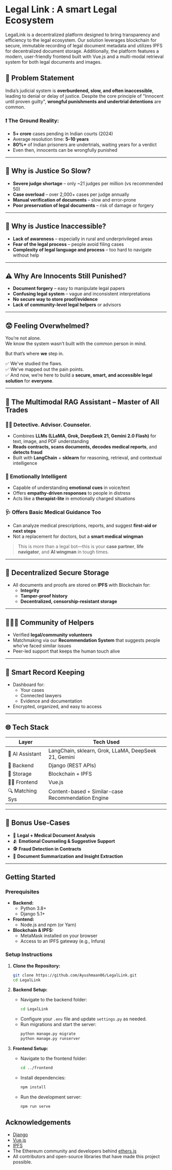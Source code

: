 # Legal Link : A smart Legal Ecosystem

LegalLink is a decentralized platform designed to bring transparency and efficiency to the legal ecosystem. Our solution leverages blockchain for secure, immutable recording of legal document metadata and utilizes IPFS for decentralized document storage. Additionally, the platform features a modern, user-friendly frontend built with Vue.js and a multi-modal retrieval system for both legal documents and images.

## 🚨 Problem Statement

India’s judicial system is **overburdened, slow, and often inaccessible**, leading to denial or delay of justice. Despite the core principle of "Innocent until proven guilty", **wrongful punishments and undertrial detentions** are common.

### ❗ The Ground Reality:
- **5+ crore** cases pending in Indian courts (2024)
- Average resolution time: **5–10 years**
- **80%+** of Indian prisoners are undertrials, waiting years for a verdict
- Even then, innocents can be wrongfully punished

---

## 🐢 Why is Justice So Slow?
- **Severe judge shortage** – only ~21 judges per million (vs recommended 50)
- **Case overload** – over 2,000+ cases per judge annually
- **Manual verification of documents** – slow and error-prone
- **Poor preservation of legal documents** – risk of damage or forgery

---

## 🚪 Why is Justice Inaccessible?
- **Lack of awareness** – especially in rural and underprivileged areas
- **Fear of the legal process** – people avoid filing cases
- **Complexity of legal language and process** – too hard to navigate without help

---

## ⚠️ Why Are Innocents Still Punished?
- **Document forgery** – easy to manipulate legal papers
- **Confusing legal system** – vague and inconsistent interpretations
- **No secure way to store proof/evidence**
- **Lack of community-level legal helpers** or advisors

---

## 😟 Feeling Overwhelmed?

You’re not alone.  
We know the system wasn’t built with the common person in mind.

But that’s where **we** step in.

✅ We've studied the flaws.  
✅ We've mapped out the pain points.  
✅ And now, we’re here to build a **secure, smart, and accessible legal solution** for **everyone**.

---

## 🧠 The Multimodal RAG Assistant – Master of All Trades

### 🕵️‍♂️ Detective. Advisor. Counselor.
- Combines **LLMs (LLaMA, Grok, DeepSeek 21, Gemini 2.0 Flash)** for text, image, and PDF understanding
- **Reads contracts, scans documents, decodes medical reports**, and **detects fraud**
- Built with **LangChain** + **sklearn** for reasoning, retrieval, and contextual intelligence

### 💬 Emotionally Intelligent
- Capable of understanding **emotional cues** in voice/text
- Offers **empathy-driven responses** to people in distress
- Acts like a **therapist-lite** in emotionally charged situations

### 🩺 Offers Basic Medical Guidance Too
- Can analyze medical prescriptions, reports, and suggest **first-aid or next steps**
- Not a replacement for doctors, but a **smart medical wingman**

> This is more than a legal bot—this is your **case partner**, **life navigator**, and **AI wingman** in tough times.

---

## 🔐 Decentralized Secure Storage
- All documents and proofs are stored on **IPFS** with Blockchain for:
  - **Integrity**
  - **Tamper-proof history**
  - **Decentralized, censorship-resistant storage**

---

## 🧑‍🤝‍🧑 Community of Helpers
- Verified **legal/community volunteers**
- Matchmaking via our **Recommendation System** that suggests people who’ve faced similar issues
- Peer-led support that keeps the human touch alive

---

## 📂 Smart Record Keeping
- Dashboard for:
  - Your cases
  - Connected lawyers
  - Evidence and documentation
- Encrypted, organized, and easy to access

---

## 🌐 Tech Stack

| Layer           | Tech Used                                           |
|----------------|------------------------------------------------------|
| 🧠 AI Assistant | LangChain, sklearn, Grok, LLaMA, DeepSeek 21, Gemini |
| 🧑 Backend      | Django (REST APIs)                                   |
| 🔗 Storage      | Blockchain + IPFS                                    |
| 🧑‍🎨 Frontend    | Vue.js                                               |
| 🔍 Matching Sys | Content-based + Similar-case Recommendation Engine   |

---

## 🧩 Bonus Use-Cases
- 🧠 **Legal + Medical Document Analysis**
- 🫂 **Emotional Counseling & Suggestive Support**
- 🕵️ **Fraud Detection in Contracts**
- 🧾 **Document Summarization and Insight Extraction**

---

## Getting Started

### Prerequisites

- **Backend:**
  - Python 3.8+
  - Django 5.1+
- **Frontend:**
  - Node.js and npm (or Yarn)
- **Blockchain & IPFS:**
  - MetaMask installed on your browser
  - Access to an IPFS gateway (e.g., Infura)

### Setup Instructions

1. **Clone the Repository:**

   ```bash
   git clone https://github.com/Ayushmaan06/LegalLink.git
   cd LegalLink
   ```

2. **Backend Setup:**

   - Navigate to the backend folder:
     ```bash
     cd LegalLink
     ```
   - Configure your `.env` file and update `settings.py` as needed.
   - Run migrations and start the server:
     ```bash
     python manage.py migrate
     python manage.py runserver
     ```

3. **Frontend Setup:**

   - Navigate to the frontend folder:
     ```bash
     cd ../frontend
     ```
   - Install dependencies:
     ```bash
     npm install
     ```
   - Run the development server:
     ```bash
     npm run serve
     ```

## Acknowledgements

- [Django](https://www.djangoproject.com/)
- [Vue.js](https://vuejs.org/)
- [IPFS](https://ipfs.io/)
- The Ethereum community and developers behind [ethers.js](https://docs.ethers.io/)
- All contributors and open-source libraries that have made this project possible.



